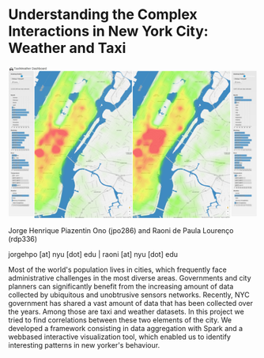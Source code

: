 # Understanding the Complex Interactions in New York City: Weather and Taxi

![TaxiWeatherDashboard](https://raw.githubusercontent.com/jorgehpo/WeatherTaxiExploration/master/Imgs/ColdVsHotUpperEastSide.png)

Jorge Henrique Piazentin Ono (jpo286) and Raoni de Paula Lourenço (rdp336)

jorgehpo [at] nyu [dot] edu | raoni [at] nyu [dot] edu


Most of the world's population lives in cities, which frequently face administrative challenges in the most diverse areas. Governments and city planners can significantly benefit from the increasing amount of data collected by ubiquitous and unobtrusive sensors networks. Recently, NYC government has shared a vast amount of data that has been collected over the years. Among those are taxi and weather datasets. In this project we tried to find correlations between these two elements of the city. We developed a framework consisting in data aggregation with Spark and a web­based interactive visualization tool, which enabled us to identify interesting patterns in new yorker's behaviour.